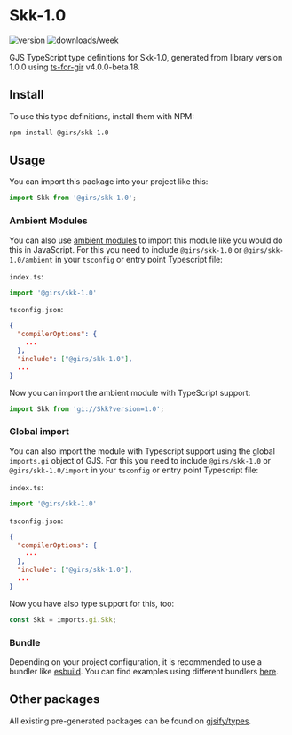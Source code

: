 
# Skk-1.0

![version](https://img.shields.io/npm/v/@girs/skk-1.0)
![downloads/week](https://img.shields.io/npm/dw/@girs/skk-1.0)


GJS TypeScript type definitions for Skk-1.0, generated from library version 1.0.0 using [ts-for-gir](https://github.com/gjsify/ts-for-gir) v4.0.0-beta.18.


## Install

To use this type definitions, install them with NPM:
```bash
npm install @girs/skk-1.0
```

## Usage

You can import this package into your project like this:
```ts
import Skk from '@girs/skk-1.0';
```

### Ambient Modules

You can also use [ambient modules](https://github.com/gjsify/ts-for-gir/tree/main/packages/cli#ambient-modules) to import this module like you would do this in JavaScript.
For this you need to include `@girs/skk-1.0` or `@girs/skk-1.0/ambient` in your `tsconfig` or entry point Typescript file:

`index.ts`:
```ts
import '@girs/skk-1.0'
```

`tsconfig.json`:
```json
{
  "compilerOptions": {
    ...
  },
  "include": ["@girs/skk-1.0"],
  ...
}
```

Now you can import the ambient module with TypeScript support: 

```ts
import Skk from 'gi://Skk?version=1.0';
```

### Global import

You can also import the module with Typescript support using the global `imports.gi` object of GJS.
For this you need to include `@girs/skk-1.0` or `@girs/skk-1.0/import` in your `tsconfig` or entry point Typescript file:

`index.ts`:
```ts
import '@girs/skk-1.0'
```

`tsconfig.json`:
```json
{
  "compilerOptions": {
    ...
  },
  "include": ["@girs/skk-1.0"],
  ...
}
```

Now you have also type support for this, too:

```ts
const Skk = imports.gi.Skk;
```

### Bundle

Depending on your project configuration, it is recommended to use a bundler like [esbuild](https://esbuild.github.io/). You can find examples using different bundlers [here](https://github.com/gjsify/ts-for-gir/tree/main/examples).

## Other packages

All existing pre-generated packages can be found on [gjsify/types](https://github.com/gjsify/types).

